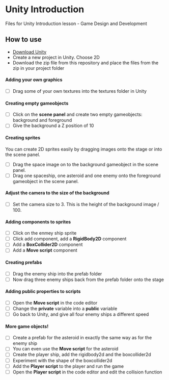 # Unity Introduction

Files for Unity Introduction lesson - Game Design and Development

## How to use

- [Download Unity](https://unity3d.com/get-unity/download) 
- Create a new project in Unity. Choose 2D
- Download the zip file from this repository and place the files from the zip in your project folder

#### Adding your own graphics
- [ ] Drag some of your own textures into the textures folder in Unity

#### Creating empty gameobjects
- [ ] Click on the **scene panel** and create two empty gameobjects: background and foreground
- [ ] Give the background a Z position of 10

#### Creating sprites
You can create 2D sprites easily by dragging images onto the stage or into the scene panel.
- [ ] Drag the space image on to the background gameobject in the scene panel.
- [ ] Drag one spaceship, one asteroid and one enemy onto the foreground gameobject in the scene panel.

#### Adjust the camera to the size of the background
- [ ] Set the camera size to 3. This is the height of the background image / 100.

#### Adding components to sprites
- [ ] Click on the enmey ship sprite
- [ ] Click add component, add a **RigidBody2D** component
- [ ] Add a **BoxCollider2D** component
- [ ] Add a **Move script** component

#### Creating prefabs
- [ ] Drag the enemy ship into the prefab folder
- [ ] Now drag three enemy ships back from the prefab folder onto the stage

#### Adding public properties to scripts
- [ ] Open the **Move script** in the code editor
- [ ] Change the **private** variable into a **public** variable
- [ ] Go back to Unity, and give all four enemy ships a different speed

#### More game objects!
- [ ] Create a prefab for the asteroid in exactly the same way as for the enemy ship
- [ ] You can even use the **Move script** for the asteroid
- [ ] Create the player ship, add the rigidbody2d and the boxcollider2d
- [ ] Experiment with the shape of the boxcollider2d
- [ ] Add the **Player script** to the player and run the game
- [ ] Open the **Player script** in the code editor and edit the collision function
